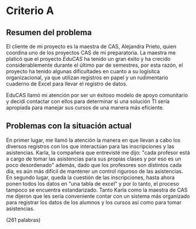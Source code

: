 # Criterio A

## Resumen del problema
El cliente de mi proyecto es la maestra de CAS, Alejandra Prieto, quien coordina uno de los proyectos CAS de mi preparatoria. La maestra me platicó que el proyecto *EduCAS* ha tenido un gran éxito y ha crecido considerablemente durante el último par de semestres, por esta razón, el proyecto ha tenido algunas dificultades en cuanto a su logísitca organizacional, ya que utilizan registros en papel y un rudimentario cuaderno de Excel para llevar el registro de datos. 

EduCAS llamó mi atención por ser un éxitoso modelo de apoyo comunitario y decidí contactar con ellos para determinar si una solución TI sería apropiada para manejar sus cursos de una manera más eficiente. 

## Problemas con la situación actual
En primer lugar, me llamó la atención la manera en que llevan a cabo los diversos registros con los que interactúan para las inscripciones y las asistencias. Karla, la compañera que entrevisté me dijo: "cada profesor está a cargo de tomar las asistencias para sus propias clases y por eso es un poco desordenado" además, dado que los profesores son distintos cada día, es aún más difícil de mantener un control riguroso de las asistencias. En segundo lugar, queda la cuestión de las inscripciones, hasta ahora ponen todos los datos en "una tabla de excel" y por lo tanto, el proceso tampoco se encuentra estandarizado. Tanto Karla como la maestra de CAS me dijeron que les sería conveniente contar con un sistema más organizado para registrar los datos de los alumnos y los cursos así como para tomar asistencias. 

 (261 palabras)

